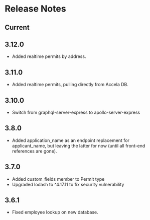 # Release Notes

## Current

## 3.12.0
* Added realtime permits by address.

## 3.11.0
* Added realtime permits, pulling directly from Accela DB.

## 3.10.0
* Switch from graphql-server-express to apollo-server-express

## 3.8.0
* Added application_name as an endpoint replacement for applicant_name, but leaving the latter for now (until all front-end references are gone).

## 3.7.0
* Added custom_fields member to Permit type
* Upgraded lodash to ^4.17.11 to fix security vulnerability

## 3.6.1
* Fixed employee lookup on new database.
